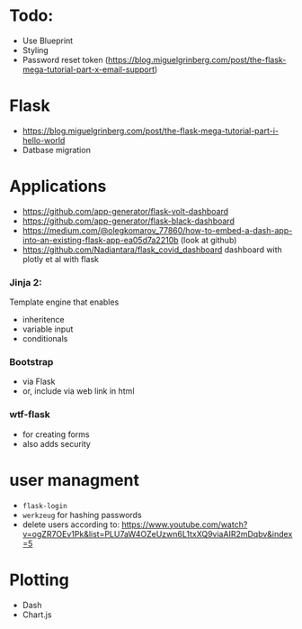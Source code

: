 
# Todo:
- Use Blueprint
- Styling
- Password reset token (https://blog.miguelgrinberg.com/post/the-flask-mega-tutorial-part-x-email-support)


# Flask
- https://blog.miguelgrinberg.com/post/the-flask-mega-tutorial-part-i-hello-world
- Datbase migration

# Applications
- https://github.com/app-generator/flask-volt-dashboard
- https://github.com/app-generator/flask-black-dashboard
- https://medium.com/@olegkomarov_77860/how-to-embed-a-dash-app-into-an-existing-flask-app-ea05d7a2210b (look at github)
- https://github.com/Nadiantara/flask_covid_dashboard dashboard with plotly et al with flask

### Jinja 2:
Template engine that enables
- inheritence 
- variable input
- conditionals

### Bootstrap 
- via Flask
- or, include via web link in html

### wtf-flask
- for creating forms 
- also adds security 


# user managment
- `flask-login`
- `werkzeug` for hashing passwords
- delete users according to: https://www.youtube.com/watch?v=ogZR7OEv1Pk&list=PLU7aW4OZeUzwn6L1txXQ9viaAIR2mDqbv&index=5

# Plotting
- Dash
- Chart.js
